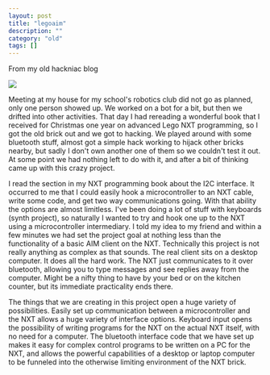 ```yaml
---
layout: post
title: "legoaim"
description: ""
category: "old"
tags: []
---
```



From my old hackniac blog


![](http://hackniac.com/images/posts/relic/legoAIM.png)

Meeting at my house for my school's robotics club did not go as planned, only one person showed up. We worked on a bot for a bit, but then we drifted into other activities. That day I had rereading a wonderful book that I received for Christmas one year on advanced Lego NXT programming, so I got the old brick out and we got to hacking. We played around with some bluetooth stuff, almost got a simple hack working to hijack other bricks nearby, but sadly I don't own another one of them so we couldn't test it out. At some point we had nothing left to do with it, and after a bit of thinking came up with this crazy project.

I read the section in my NXT programming book about the I2C interface. It occurred to me that I could easily hook a microcontroller to an NXT cable, write some code, and get two way communications going. With that ability the options are almost limitless. I've been doing a lot of stuff with keyboards (synth project), so naturally I wanted to try and hook one up to the NXT using a microcontroller intermediary. I told my idea to my friend and within a few minutes we had set the project goal at nothing less than the functionality of a basic AIM client on the NXT. Technically this project is not really anything as complex as that sounds. The real client sits on a desktop computer. It does all the hard work. The NXT just communicates to it over bluetooth, allowing you to type messages and see replies away from the computer. Might be a nifty thing to have by your bed or on the kitchen counter, but its immediate practicality ends there.

The things that we are creating in this project open a huge variety of possibilities. Easily set up communication between a microcontroller and the NXT allows a huge variety of interface options. Keyboard input opens the possibility of writing programs for the NXT on the actual NXT itself, with no need for a computer. The bluetooth interface code that we have set up makes it easy for complex control programs to be written on a PC for the NXT, and allows the powerful capabilities of a desktop or laptop computer to be funneled into the otherwise limiting environment of the NXT brick.

